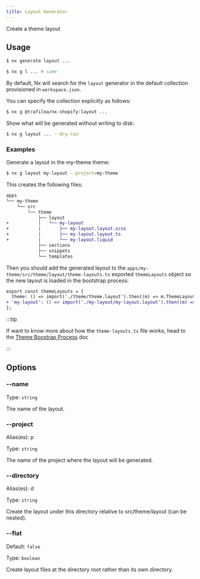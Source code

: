 ```yaml
---
title: Layout Generator
---
```


Create a theme layout

## Usage

```bash
$ nx generate layout ...
```

```bash
$ nx g l ... # same
```

By default, Nx will search for the `layout` generator in the default collection provisioned in `workspace.json`.

You can specify the collection explicitly as follows:

```bash
$ nx g @trafilea/nx-shopify:layout ...
```

Show what will be generated without writing to disk:

```bash
$ nx g layout ... --dry-run
```

### Examples

Generate a layout in the my-theme theme:

```bash
$ nx g layout my-layout --project=my-theme
```

This creates the following files:

```diff
apps
└── my-theme
    └── src
        └── theme
            ├── layout
+           |   └── my-layout
+           |       ├── my-layout.layout.scss
+           |       ├── my-layout.layout.ts
+           |       └── my-layout.liquid
            ├── sections
            ├── snippets
            └── templates
```

Then you should add the generated layout to the `apps/my-theme/src/theme/layout/theme-layouts.ts` exported `themeLayouts` object so the new layout is loaded in the bootstrap process:

```diff
export const themeLayouts = {
  theme: () => import('./theme/theme.layout').then((m) => m.ThemeLayout),
+ 'my-layout': () => import('./my-layout/my-layout.layout').then((m) => m.MyLayoutLayout),
};
```

:::tip

If want to know more about how the `theme-layouts.ts` file works, head to the [Theme Boostrap Process](../theme-bootstrap) doc

:::

## Options

### --name

Type: `string`

The name of the layout.

### --project

Alias(es): p

Type: `string`

The name of the project where the layout will be generated.

### --directory

Alias(es): d

Type: `string`

Create the layout under this directory relative to src/theme/layout (can be nested).

### --flat

Default: `false`

Type: `boolean`

Create layout files at the directory root rather than its own directory.
